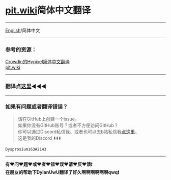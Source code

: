 # [pit.wiki](https://pit.wiki/)简体中文翻译

---

 [English](https://github.com/Dysprosium163/pitwiki_CS_translation#pitwiki-chinese-simplified-translation)/简体中文

---

### 参考的资源：
 [Crowdin的Hypixel简体中文翻译](https://crowdin.com/project/hypixel/zh-CN)  
 [pit.wiki](https://pit.wiki/)

---

### 翻译点[这里](https://github.com/Dysprosium163/pitwiki_CS_translation/tree/main/CS_Translation):arrow_backward::arrow_backward::arrow_backward:  

---

### 如果有问题或者翻译错误？
>请在GitHub上创建一个issue。  
> 如果你没有GitHub账号？或者不方便访问GitHub？  
> 你可以通过Discord私信我。或者也可以去b站私信我[点这里](https://space.bilibili.com/693470532)。  
> 这是我的Discord :arrow_down::arrow_down::arrow_down:  

    Dysprosium163#2143

---

**有:heart:问:heart:题:heart:或:heart:者:heart:错:heart:误:heart:请:heart:反:heart:馈:heavy_exclamation_mark:**    
**在朋友的帮助下DylanUwU翻译了好久啊啊啊啊啊啊qwq:heavy_exclamation_mark:**  